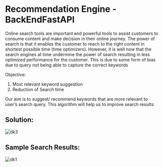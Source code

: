 # Recommendation Engine - BackEndFastAPI

Online search tools are important and powerful tools to assist customers to consume content and make decision in their online journey. The power of search is that it enables the customer to reach to the right content in shortest possible time (time optimizers). However, it is well now that the search engines at time undermine the power of search resulting in less optimized performance for the customer. This is due to some form of bias due to query not being able to capture the correct keywords

Objective: 
1. Most relevant keyword suggestion
2. Reduction of Search time

Our aim is to suggest/ recommend keywords that are more relevant to user’s search query. This algorithm will help us to improve search results:

## Solution:

![dk3](https://user-images.githubusercontent.com/69640722/182427360-4bacc3d5-15ef-44af-85e7-18d8cb6de475.jpg)


## Sample Search Results:
![dk1](https://user-images.githubusercontent.com/69640722/182427454-d9f32efd-d3c7-4563-bdd4-6eb2ba986a2c.jpg)




